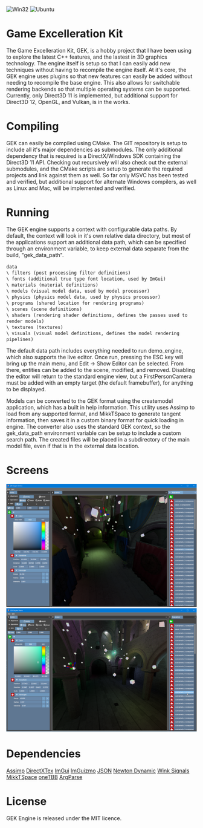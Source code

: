 ![Win32](https://github.com/xycsoscyx/gekengine/actions/workflows/win32.yml/badge.svg) ![Ubuntu](https://github.com/xycsoscyx/gekengine/actions/workflows/ubuntu.yml/badge.svg)

# Game Excelleration Kit

The Game Excelleration Kit, GEK, is a hobby project that I have been using to explore the latest C++ features, and the lastest in 3D graphics technology.  The engine itself is setup so that I can easily add new techniques without having to recompile the engine itself.  At it's core, the GEK engine uses plugins so that new features can easily be added without needing to recompile the base engine.  This also allows for switchable rendering backends so that multiple operating systems can be supported.  Currently, only Direct3D 11 is implemented, but additional support for Direct3D 12, OpenGL, and Vulkan, is in the works.

# Compiling

GEK can easily be compiled using CMake.  The GIT repository is setup to include all it's major dependencies as submodules.  The only additional dependency that is required is a DirectX/Windows SDK containing the Direct3D 11 API.  Checking out recursively will also check out the external submodules, and the CMake scripts are setup to generate the required projects and link against them as well.  So far only MSVC has been tested and verified, but additional support for alternate Windows compilers, as well as Linux and Mac, will be implemented and verified.

# Running

The GEK engine supports a context with configurable data paths.  By default, the context will look in it's own relative data directory, but most of the applications support an additional data path, which can be specified through an environment variable, to keep external data separate from the build, "gek_data_path".

```
data
\ filters (post processing filter definitions)
\ fonts (additional true type font location, used by ImGui)
\ materials (material definitions)
\ models (visual model data, used by model processor)
\ physics (physics model data, used by physics processor)
\ programs (shared location for rendering programs) 
\ scenes (scene definitions)
\ shaders (rendering shader definitions, defines the passes used to render models)
\ textures (textures)
\ visuals (visual model definitions, defines the model rendering pipelines)
```

The default data path includes everything needed to run demo_engine, which also supports the live editor.  Once run, pressing the ESC key will bring up the main menu, and Edit -> Show Editor can be selected.  From there, entities can be added to the scene, modified, and removed.  Disabling the editor will return to the standard engine view, but a FirstPersonCamera must be added with an empty target (the default framebuffer), for anything to be displayed.

Models can be converted to the GEK format using the createmodel application, which has a built in help information.  This utility uses Assimp to load from any supported format, and MikkTSpace to generate tangent information, then saves it in a custom binary format for quick loading in engine.  The converter also uses the standard GEK context, so the gek_data_path environment variable can be setup to include a custom search path.  The created files will be placed in a subdirectory of the main model file, even if that is in the external data location.

# Screens

![Sponza](https://github.com/xycsoscyx/gekengine/blob/main/Screens/sponza.png?raw=true "Sponza")
![Super Sponza](https://github.com/xycsoscyx/gekengine/blob/main/Screens/supersponza.png?raw=true "Super Sponza")

# Dependencies

[Assimp](https://github.com/assimp/assimp)
[DirectXTex](https://github.com/microsoft/DirectXTex)
[ImGui](https://github.com/ocornut/imgui)
[ImGuizmo](https://github.com/CedricGuillemet/ImGuizmo)
[JSON](https://github.com/nlohmann/json)
[Newton Dynamic](https://github.com/MADEAPPS/newton-dynamics)
[Wink Signals](https://github.com/miguelmartin75/Wink-Signals)
[MikkTSpace](https://github.com/mmikk/MikkTSpace)
[oneTBB](https://github.com/oneapi-src/oneTBB)
[ArgParse](https://github.com/p-ranav/argparse)

# License

GEK Engine is released under the MIT licence.
